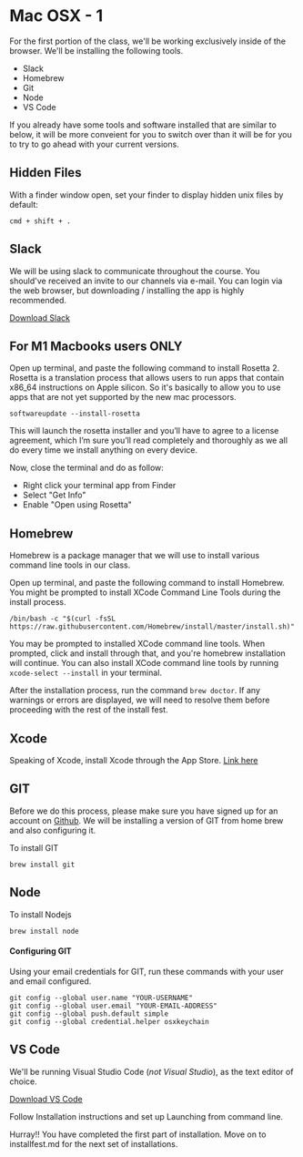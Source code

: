 # Mac OSX - 1

For the first portion of the class, we'll be working exclusively inside of the browser. We'll be installing the following tools.

- Slack
- Homebrew
- Git
- Node
- VS Code

If you already have some tools and software installed that are similar to below, it will be more conveient for you to switch over than it will be for you to try to go ahead with your current versions.

## Hidden Files

With a finder window open, set your finder to display hidden unix files by default:

```text
cmd + shift + .
```

## Slack

We will be using slack to communicate throughout the course. You should've received an invite to our channels via e-mail. You can login via the web browser, but downloading / installing the app is highly recommended.

[Download Slack](https://slack.com/downloads)

## For M1 Macbooks users ONLY

Open up terminal, and paste the following command to install Rosetta 2. Rosetta is a translation process that allows users to run apps that contain x86_64 instructions on Apple silicon. So it's basically to allow you to use apps that are not yet supported by the new mac processors.

```text
softwareupdate --install-rosetta
```

This will launch the rosetta installer and you’ll have to agree to a license agreement, which I’m sure you’ll read completely and thoroughly as we all do every time we install anything on every device.

Now, close the terminal and do as follow:

- Right click your terminal app from Finder
- Select "Get Info"
- Enable "Open using Rosetta"

## Homebrew

Homebrew is a package manager that we will use to install various command line tools in our class.

Open up terminal, and paste the following command to install Homebrew. You might be prompted to install XCode Command Line Tools during the install process.

```text
/bin/bash -c "$(curl -fsSL https://raw.githubusercontent.com/Homebrew/install/master/install.sh)"
```

You may be prompted to installed XCode command line tools. When prompted, click and install through that, and you're homebrew installation will continue. You can also install XCode command line tools by running `xcode-select --install` in your terminal.

After the installation process, run the command `brew doctor`. If any warnings or errors are displayed, we will need to resolve them before proceeding with the rest of the install fest.

## Xcode

Speaking of Xcode, install Xcode through the App Store. [Link here](https://itunes.apple.com/us/app/xcode/id497799835?mt=12)

## GIT

Before we do this process, please make sure you have signed up for an account on [Github](http://www.github.com). We will be installing a version of GIT from home brew and also configuring it.

To install GIT

```text
brew install git
```

## Node

To install Nodejs

```text
brew install node
```

#### Configuring GIT

Using your email credentials for GIT, run these commands with your user and email configured.

```text
git config --global user.name "YOUR-USERNAME"
git config --global user.email "YOUR-EMAIL-ADDRESS"
git config --global push.default simple
git config --global credential.helper osxkeychain
```

## VS Code

We'll be running Visual Studio Code (_not Visual Studio_), as the text editor of choice.

[Download VS Code](https://code.visualstudio.com/docs/setup/mac)

Follow Installation instructions and set up Launching from command line.

Hurray!! You have completed the first part of installation. Move on to installfest.md for the next set of installations.
